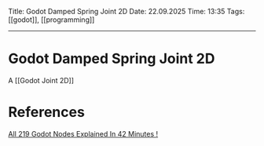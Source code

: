 Title: Godot Damped Spring Joint 2D
Date: 22.09.2025
Time: 13:35
Tags: [[godot]], [[programming]]

---
# Godot Damped Spring Joint 2D

A [[Godot Joint 2D]]

# References
[All 219 Godot Nodes Explained In 42 Minutes !](https://www.youtube.com/watch?v=tO2gthp45MA&list=WL&index=1)